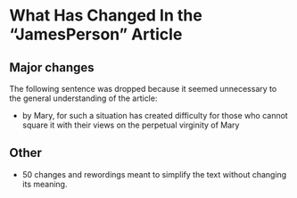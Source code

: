 # What Has Changed In the “JamesPerson” Article

## Major changes
The following sentence was dropped because it seemed unnecessary to the general understanding of the article:
- by Mary, for such a situation has created difficulty for those who cannot square it with their views on the perpetual virginity of Mary

## Other
- 50 changes and rewordings meant to simplify the text without changing its meaning.